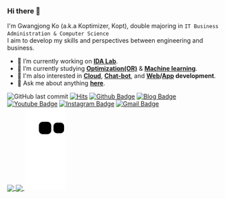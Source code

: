 
### Hi there 👋
I'm Gwangjong Ko (a.k.a Koptimizer, Kopt), double majoring in ```IT Business Administration & Computer Science```<br/>
I aim to develop my skills and perspectives between engineering and business.


- 🔭 I’m currently working on <b>[IDA Lab](https://koptimizer.github.io/IDALab.io/)</b>.
- 🌱 I’m currently studying <b>[Optimization(OR)](https://github.com/koptimizer/my_Optimization-studio)</b> & <b>[Machine learning](https://github.com/koptimizer/my_Optimization-studio)</b>.
- 🔎 I'm also interested in <b>[Cloud](https://github.com/koptimizer/my_Cloud-studio)</b>, <b>[Chat-bot](https://github.com/koptimizer/kakaotalk_chatbot_sandol)</b>, and <b>[W](https://github.com/koptimizer/CJB_shoppingMall_web_jsp)[eb](https://github.com/koptimizer/IDALab.io)/[App](https://github.com/koptimizer/BabyFirst) development</b>.
- 💬 Ask me about anything <b>[here](https://github.com/koptimizer/koptimizer/issues)</b>.

![GitHub last commit](https://img.shields.io/github/last-commit/koptimizer/koptimizer.svg)
[![Hits](https://hits.seeyoufarm.com/api/count/incr/badge.svg?url=https%3A%2F%2Fgithub.com%2Fkoptimizer)](https://hits.seeyoufarm.com)
[![Github Badge](http://img.shields.io/badge/-CV-blue?style=flat-square&logo=github&logoColor=white&link=https://koptimizer.github.io/CV/)](https://koptimizer.github.io/CV/)
[![Blog Badge](http://img.shields.io/badge/-Tech%20Blog-orange?style=flat-square&logo=blogger&logoColor=white&link=https://koptimizer.github.io/CV/)](https://koptimizer.github.io/CV/)
[![Youtube Badge](https://img.shields.io/badge/Youtube-ff0000?style=flat-square&logo=youtube&link=https://www.youtube.com/channel/UCMr_7DR6994fZmhFD3M7Knw)](https://www.youtube.com/channel/UCMr_7DR6994fZmhFD3M7Knw)
[![Instagram Badge](https://img.shields.io/badge/-Instagram-dd2a7b?style=flat-square&logo=instagram&logoColor=white&link=https://www.instagram.com/j_g_ok/)](https://www.instagram.com/j_g_ok/)
[![Gmail Badge](https://img.shields.io/badge/-Gmail-d14836?style=flat-square&logo=Gmail&logoColor=white&link=mailto:ko970710@gmail.com)](mailto:ko970710@gmail.com)
</br>
<a href="https://github.com/koptimizer">
  <img align="center" src="https://github-readme-stats.vercel.app/api?username=koptimizer" />
</a>
<a href="https://github.com/koptimizer">
  <img align="center" src="https://github-readme-stats.vercel.app/api/top-langs/?username=koptimizer&langs_count=3" />
</a>
![](https://github.com/koptimizer/koptimizer/blob/output/github-contribution-grid-snake.svg)



